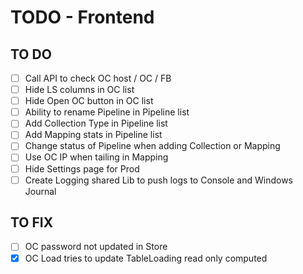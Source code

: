 # TODO - Frontend

## TO DO
- [ ] Call API to check OC host / OC / FB
- [ ] Hide LS columns in OC list
- [ ] Hide Open OC button in OC list
- [ ] Ability to rename Pipeline in Pipeline list
- [ ] Add Collection Type in Pipeline list
- [ ] Add Mapping stats in Pipeline list
- [ ] Change status of Pipeline when adding Collection or Mapping
- [ ] Use OC IP when tailing in Mapping
- [ ] Hide Settings page for Prod
- [ ] Create Logging shared Lib to push logs to Console and Windows Journal

## TO FIX
- [ ] OC password not updated in Store
- [x] OC Load tries to update TableLoading read only computed
